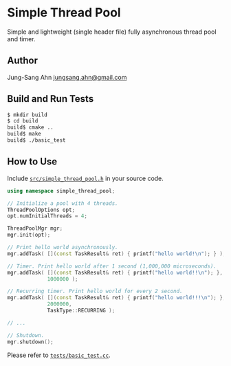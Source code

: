 Simple Thread Pool
==================
Simple and lightweight (single header file) fully asynchronous thread pool and timer.


Author
------
Jung-Sang Ahn <jungsang.ahn@gmail.com>


Build and Run Tests
-------------------
```sh
$ mkdir build
$ cd build
build$ cmake ..
build$ make
build$ ./basic_test
```

How to Use
----------
Include [`src/simple_thread_pool.h`](src/simple_thread_pool.h) in your source code.

```C++
using namespace simple_thread_pool;

// Initialize a pool with 4 threads.
ThreadPoolOptions opt;
opt.numInitialThreads = 4;

ThreadPoolMgr mgr;
mgr.init(opt);

// Print hello world asynchronously.
mgr.addTask( [](const TaskResult& ret) { printf("hello world!\n"); } );

// Timer. Print hello world after 1 second (1,000,000 microseconds).
mgr.addTask( [](const TaskResult& ret) { printf("hello world!!\n"); },
             1000000 );

// Recurring timer. Print hello world for every 2 second.
mgr.addTask( [](const TaskResult& ret) { printf("hello world!!!\n"); },
             2000000,
             TaskType::RECURRING );

// ...

// Shutdown.
mgr.shutdown();
```

Please refer to [`tests/basic_test.cc`](tests/basic_test.cc).
